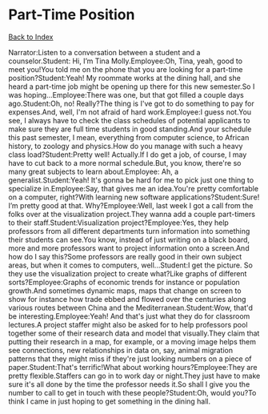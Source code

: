 # Part-Time Position
[Back to Index](https://github.com/windows10010/tpoExtractor/blob/master/README.md)

Narrator:Listen to a conversation between a student and a counselor.Student: Hi, I’m Tina Molly.Employee:Oh, Tina, yeah, good to meet you!You told me on the phone that you are looking for a part-time position?Student:Yeah! My roommate works at the dining hall, and she heard a part-time job might be opening up there for this new semester.So I was hoping...Employee:There was one, but that got filled a couple days ago.Student:Oh, no! Really?The thing is I've got to do something to pay for expenses.And, well, I'm not afraid of hard work.Employee:I guess not.You see, I always have to check the class schedules of potential applicants to make sure they are full time students in good standing.And your schedule this past semester, I mean, everything from computer science, to African history, to zoology and physics.How do you manage with such a heavy class load?Student:Pretty well! Actually.If I do get a job, of course, I may have to cut back to a more normal schedule.But, you know, there're so many great subjects to learn about.Employee: Ah, a generalist.Student:Yeah! It's gonna be hard for me to pick just one thing to specialize in.Employee:Say, that gives me an idea.You're pretty comfortable on a computer, right?With learning new software applications?Student:Sure! I’m pretty good at that. Why?Employee:Well, last week I got a call from the folks over at the visualization project.They wanna add a couple part-timers to their staff.Student:Visualization project?Employee:Yes, they help professors from all different departments turn information into something their students can see.You know, instead of just writing on a black board, more and more professors want to project information onto a screen.And how do I say this?Some professors are really good in their own subject areas, but when it comes to computers, well...Student:I get the picture. So they use the visualization project to create what?Like graphs of different sorts?Employee:Graphs of economic trends for instance or population growth.And sometimes dynamic maps, maps that change on screen to show for instance how trade ebbed and flowed over the centuries along various routes between China and the Mediterranean.Student:Wow, that'd be interesting.Employee:Yeah! And that's just what they do for classroom lectures.A project staffer might also be asked for to help professors pool together some of their research data and model that visually.They claim that putting their research in a map, for example, or a moving image helps them see connections, new relationships in data on, say, animal migration patterns that they might miss if they're just looking numbers on a piece of paper.Student:That's terrific!What about working hours?Employee:They are pretty flexible.Staffers can go in to work day or night.They just have to make sure it's all done by the time the professor needs it.So shall I give you the number to call to get in touch with these people?Student:Oh, would you?To think I came in just hoping to get something in the dining hall.
 